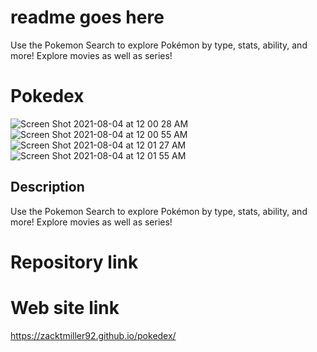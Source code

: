 
# readme goes here
Use the Pokemon Search to explore Pokémon by type, stats, ability, and more! Explore movies as well as series!


# Pokedex


![Screen Shot 2021-08-04 at 12 00 28 AM](https://user-images.githubusercontent.com/58565920/128121054-4eb0f4dc-a3d4-4c98-bf66-776e9c282422.png)
![Screen Shot 2021-08-04 at 12 00 55 AM](https://user-images.githubusercontent.com/58565920/128121058-b4fd16e0-31cc-4984-a2b1-97a6220c2097.png)
![Screen Shot 2021-08-04 at 12 01 27 AM](https://user-images.githubusercontent.com/58565920/128121063-aa0b3e94-b82f-4f3c-ba4f-594d7d7ce2c1.png)
![Screen Shot 2021-08-04 at 12 01 55 AM](https://user-images.githubusercontent.com/58565920/128121066-1ce54b60-ee25-42c8-b0ae-b05d474eca57.png)


## Description
Use the Pokemon Search to explore Pokémon by type, stats, ability, and more! Explore movies as well as series!



# Repository link




# Web site link

https://zacktmiller92.github.io/pokedex/

